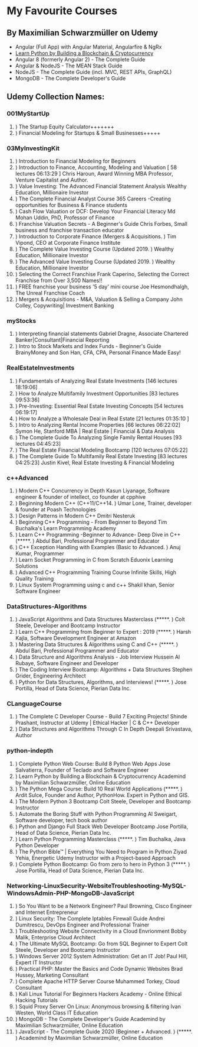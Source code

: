 # My Favourite Courses

## By Maximilian Schwarzmüller on Udemy
- Angular (Full App) with Angular Material, Angularfire & NgRx
- [Learn Python by Building a Blockchain & Cryptocurrency](https://www.udemy.com/learn-python-by-building-a-blockchain-cryptocurrency/learn/lecture/10016754#overview)
- Angular 8 (formerly Angular 2) - The Complete Guide
- Angular & NodeJS - The MEAN Stack Guide
- NodeJS - The Complete Guide (incl. MVC, REST APIs, GraphQL)
- MongoDB - The Complete Developer's Guide

## Udemy Collection Names:

### 001MyStartUp
1. ) The Startup Equity Calculator+++++++
2. ) Financial Modeling for Startups & Small Businesses+++++



### 03MyInvestingKit
1. ) Introduction to Financial Modeling for Beginners
1. ) Introduction to Finance, Accounting, Modeling and Valuation [ 58 lectures 06:13:29 ]
Chris Haroun, Award Winning MBA Professor, Venture Capitalist and Author.
2. ) Value Investing: The Advanced Financial Statement Analysis
Wealthy Education, Millionaire Investor
3. ) The Complete Financial Analyst Course
365 Careers -Creating opportunities for Business & Finance students
4. ) Cash Flow Valuation or DCF: Develop Your Financial Literacy
Md Mohan Uddin, PhD, Professor of Finance
5. ) Franchise Valuation Secrets - A Beginner's Guide
Chris Forbes, Small business and franchise transaction educator
6. ) Introduction to Corporate Finance (Mergers & Acquisitions. ) 
Tim Vipond, CEO at Corporate Finance Institute
7. ) The Complete Value Investing Course (Updated 2019. ) 
Wealthy Education, Millionaire Investor 
8. ) The Advanced Value Investing Course (Updated 2019. ) 
Wealthy Education, Millionaire Investor 
9. ) Selecting the Correct Franchise
Frank Caperino, Selecting the Correct Franchise from Over 3,500 Names!!
10. ) FREE franchise your business '5 day' mini course
Joe Hesmondhalgh, The Unreal Franchise Coach
11. ) Mergers & Acquisitions - M&A, Valuation & Selling a Company
John Colley, Copywriting| Investment Banking

### myStocks
1. ) Interpreting financial statements
Gabriel Dragne, Associate Chartered Banker|Consultant|Financial Reporting
2. ) Intro to Stock Markets and Index Funds - Beginner's Guide
BrainyMoney and Son Han, CFA, CPA, Personal Finance Made Easy!

### RealEstateInvestments
1. ) Fundamentals of Analyzing Real Estate Investments [146 lectures 18:19:06]
2. ) How to Analyze Multifamily Investment Opportunities [83 lectures 09:53:36]
3. ) Pre-Investing: Essential Real Estate Investing Concepts [54 lectures 06:19:17]
4. ) How to Analyze a Wholesale Deal in Real Estate [21 lectures 01:35:10 ]
5. ) Intro to Analyzing Rental Income Properties [66 lectures 06:22:02]
Symon He, Stanford MBA | Real Estate | Financial & Data Analysis
6. ) The Complete Guide To Analyzing Single Family Rental Houses [93 lectures 04:45:23]
7. ) The Real Estate Financial Modeling Bootcamp [120 lectures 07:05:22]
8. ) The Complete Guide To Multifamily Real Estate Investing [83 lectures 04:25:23]
Justin Kivel, Real Estate Investing & Financial Modeling

### c++Advanced
1. ) Modern C++ Concurrency in Depth
Kasun Liyanage, Software engineer & founder of intellect, co founder at cpphive
2. ) Beginning Modern C++ (C++11/C++14. ) 
Umar Lone, Trainer, developer & founder at Poash Technologies
3. ) Design Patterns in Modern C++
Dmitri Nesteruk
4. ) Beginning C++ Programming - From Beginner to Beyond
Tim Buchalka's Learn Programming Academy
5. ) Learn C++ Programming -Beginner to Advance- Deep Dive in C++ (*****. ) 
Abdul Bari, Professional Programmer and Educator
6. ) C++ Exception Handling with Examples (Basic to Advanced. ) 
Anuj Kumar, Programmer
7. ) Learn Socket Programming in C from Scratch
Eduonix Learning Solutions
8. ) Advanced C++ Programming Training Course
Infinite Skills, High Quality Training
9. ) Linux System Programming using c and c++
Shakil khan, Senior Software Engineer

### DataStructures-Algorithms
1. ) JavaScript Algorithms and Data Structures Masterclass (*****. ) 
Colt Steele, Developer and Bootcamp Instructor
2. ) Learn C++ Programming from Beginner to Expert : 2019 (*****. ) 
Harsh Kajla, Software Development Engineer at Amazon
3. ) Mastering Data Structures & Algorithms using C and C++ (*****. ) 
Abdul Bari, Professional Programmer and Educator
4. ) Data Structure and Algorithms Analysis - Job Interview
Hussein Al Rubaye, Software Engineer and Developer
5. ) The Coding Interview Bootcamp: Algorithms + Data Structures
Stephen Grider, Engineering Architect
6. ) Python for Data Structures, Algorithms, and Interviews! (*****. ) 
Jose Portilla, Head of Data Science, Pierian Data Inc.

### CLanguageCourse
1. ) The Complete C Developer Course - Build 7 Exciting Projects!
Shinde Prashant,  Instructor at Udemy | Ethical Hacker | C & C++ Developer 
2. ) Data Structures and Algorithms Through C In Depth
Deepali Srivastava, Author

### python-indepth
1. ) Complete Python Web Course: Build 8 Python Web Apps
Jose Salvatierra, Founder of Teclado and Software Engineer
2. ) Learn Python by Building a Blockchain & Cryptocurrency
Academind by Maximilian Schwarzmüller, Online Education
3. ) The Python Mega Course: Build 10 Real World Applications (*****. ) 
Ardit Sulce, Founder and Author, PythonHow. Expert in Python and GIS.
4. ) The Modern Python 3 Bootcamp
Colt Steele, Developer and Bootcamp Instructor
5. ) Automate the Boring Stuff with Python Programming
Al Sweigart, Software developer, tech book author
6. ) Python and Django Full Stack Web Developer Bootcamp
Jose Portilla, Head of Data Science, Pierian Data Inc.
7. ) Learn Python Programming Masterclass (*****. ) 
Tim Buchalka, Java Python  Developer
8. ) The Python Bible™ | Everything You Need to Program in Python
Ziyad Yehia, Energetic Udemy Instructor with a Project-based Approach
9. ) Complete Python Bootcamp: Go from zero to hero in Python 3 (*****. ) 
Jose Portilla, Head of Data Science, Pierian Data Inc.


### Networking-LinuxSecurity-WebsiteTroubleshooting-MySQL-WindowsAdmin-PHP-MongoDB-JavaScript
1. ) So You Want to be a Network Engineer?
Paul Browning, Cisco Engineer and Internet Entrepreneur
2. ) Linux Security: The Complete Iptables Firewall Guide
Andrei Dumitrescu, DevOps Engineer and Professional Trainer
3. ) Troubleshooting Website Connectivity in a Cloud Envrionment
Bobby Malik, Enterprise Cloud Architect
4. ) The Ultimate MySQL Bootcamp: Go from SQL Beginner to Expert
Colt Steele, Developer and Bootcamp Instructor
5. ) Windows Server 2012 System Administration: Get an IT Job!
Paul Hill, Expert IT Instructor
6. ) Practical PHP: Master the Basics and Code Dynamic Websites
Brad Hussey, Marketing Consultant
7. ) Complete Apache HTTP Server Course
Muhammed Torkey, Cloud Consultant
8. ) Kali Linux Tutorial For Beginners
Hackers Academy - Online Ethical Hacking Tutorials
9. ) Squid Proxy Server On Linux: Anonymous browsing & filtering
Ivan Westen, World Class IT Education
10. ) MongoDB - The Complete Developer's Guide
Academind by Maximilian Schwarzmüller, Online Education
11. ) JavaScript - The Complete Guide 2020 (Beginner + Advanced. )  (*****. ) 
Academind by Maximilian Schwarzmüller, Online Education
